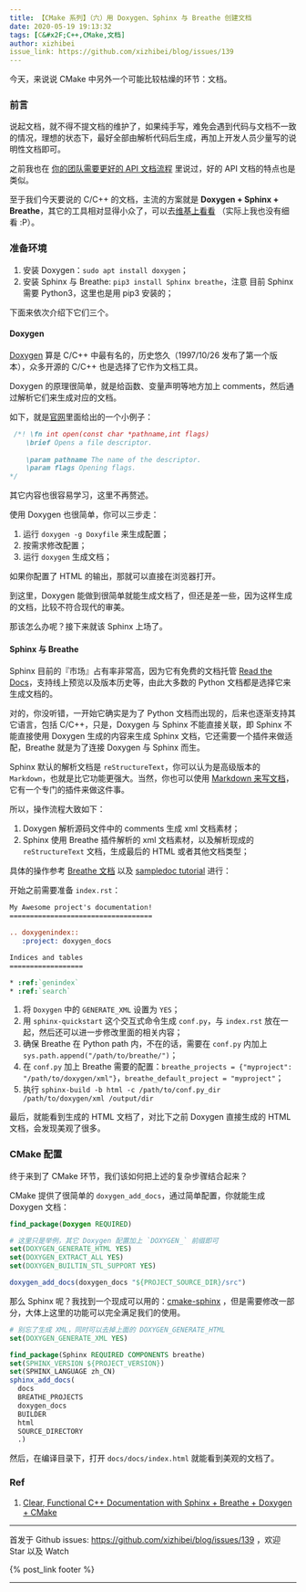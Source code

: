 ```yaml
---
title: 【CMake 系列】（六）用 Doxygen、Sphinx 与 Breathe 创建文档
date: 2020-05-19 19:13:32
tags: [C&#x2F;C++,CMake,文档]
author: xizhibei
issue_link: https://github.com/xizhibei/blog/issues/139
---
```

<!-- en_title: cmake-6-docs-with-doxygen-sphinx-breathe -->

今天，来说说 CMake 中另外一个可能比较枯燥的环节：文档。

### 前言

说起文档，就不得不提文档的维护了，如果纯手写，难免会遇到代码与文档不一致的情况，理想的状态下，最好全部由解析代码后生成，再加上开发人员少量写的说明性文档即可。

之前我也在 [你的团队需要更好的 API 文档流程](https://github.com/xizhibei/blog/issues/85) 里说过，好的 API 文档的特点也是类似。

至于我们今天要说的 C/C++ 的文档，主流的方案就是 **Doxygen + Sphinx + Breathe**，其它的工具相对显得小众了，可以去[维基上看看](https://en.wikipedia.org/wiki/Comparison_of_documentation_generators) （实际上我也没有细看 :P）。

### 准备环境

1.  安装 Doxygen：`sudo apt install doxygen`；
2.  安装 Sphinx 与 Breathe: `pip3 install Sphinx breathe`，注意 目前 Sphinx 需要 Python3，这里也是用 pip3 安装的；

下面来依次介绍下它们三个。

#### Doxygen

[Doxygen](http://www.doxygen.nl/manual/index.html) 算是 C/C++ 中最有名的，历史悠久（1997/10/26 发布了第一个版本），众多开源的 C/C++ 也是选择了它作为文档工具。

Doxygen 的原理很简单，就是给函数、变量声明等地方加上 comments，然后通过解析它们来生成对应的文档。

如下，就是[官网](http://www.doxygen.nl/manual/docblocks.html#cppblock)里面给出的一个小例子：

```c
 /*! \fn int open(const char *pathname,int flags)
    \brief Opens a file descriptor.
 
    \param pathname The name of the descriptor.
    \param flags Opening flags.
*/
```

其它内容也很容易学习，这里不再赘述。

使用 Doxygen 也很简单，你可以三步走：

1.  运行 `doxygen -g Doxyfile` 来生成配置；
2.  按需求修改配置；
3.  运行 `doxygen` 生成文档；

如果你配置了 HTML 的输出，那就可以直接在浏览器打开。

到这里，Doxygen 能做到很简单就能生成文档了，但还是差一些，因为这样生成的文档，比较不符合现代的审美。

那该怎么办呢？接下来就该 Sphinx 上场了。

#### Sphinx 与 Breathe

Sphinx 目前的『市场』占有率非常高，因为它有免费的文档托管 [Read the Docs](https://readthedocs.org/)，支持线上预览以及版本历史等，由此大多数的 Python 文档都是选择它来生成文档的。

对的，你没听错，一开始它确实是为了 Python 文档而出现的，后来也逐渐支持其它语言，包括 C/C++，只是，Doxygen 与 Sphinx 不能直接关联，即 Sphinx 不能直接使用 Doxygen 生成的内容来生成 Sphinx 文档，它还需要一个插件来做适配，Breathe 就是为了连接 Doxygen 与 Sphinx 而生。

Sphinx 默认的解析文档是 `reStructureText`，你可以认为是高级版本的 `Markdown`，也就是比它功能更强大。当然，你也可以使用 [Markdown 来写文档](https://www.sphinx-doc.org/en/master/usage/markdown.html)，它有一个专门的插件来做这件事。

所以，操作流程大致如下：

1.  Doxygen 解析源码文件中的 comments 生成 xml 文档素材；
2.  Sphinx 使用 Breathe 插件解析的 xml 文档素材，以及解析现成的 `reStructureText` 文档，生成最后的 HTML 或者其他文档类型；

具体的操作参考 [Breathe 文档](https://breathe.readthedocs.io/en/latest/quickstart.html) 以及 [sampledoc tutorial](https://matplotlib.org/sampledoc/index.html) 进行：

开始之前需要准备 `index.rst`：

```rst
My Awesome project's documentation!
===================================

.. doxygenindex::
   :project: doxygen_docs

Indices and tables
==================

* :ref:`genindex`
* :ref:`search`
```

1.  将 `Doxygen` 中的 `GENERATE_XML` 设置为 `YES`；
2.  用 `sphinx-quickstart` 这个交互式命令生成 `conf.py`，与 `index.rst` 放在一起，然后还可以进一步修改里面的相关内容；
3.  确保 Breathe 在 Python path 内，不在的话，需要在 `conf.py` 内加上 `sys.path.append("/path/to/breathe/")`；
4.  在 `conf.py` 加上 Breathe 需要的配置：`breathe_projects = {"myproject": "/path/to/doxygen/xml"}`，`breathe_default_project = "myproject"`；
5.  执行 `sphinx-build -b html -c /path/to/conf.py_dir /path/to/doxygen/xml /output/dir`

最后，就能看到生成的 HTML 文档了，对比下之前 Doxygen 直接生成的 HTML 文档，会发现美观了很多。

### CMake 配置

终于来到了 CMake 环节，我们该如何把上述的复杂步骤结合起来？

CMake 提供了很简单的 `doxygen_add_docs`，通过简单配置，你就能生成 Doxygen 文档：

```cmake
find_package(Doxygen REQUIRED)

# 这里只是举例，其它 Doxygen 配置加上 `DOXYGEN_` 前缀即可
set(DOXYGEN_GENERATE_HTML YES)
set(DOXYGEN_EXTRACT_ALL YES)
set(DOXYGEN_BUILTIN_STL_SUPPORT YES)

doxygen_add_docs(doxygen_docs "${PROJECT_SOURCE_DIR}/src")
```

那么 Sphinx 呢？我找到一个现成可以用的：[cmake-sphinx](https://github.com/k0ekk0ek/cmake-sphinx) ，但是需要修改一部分，大体上这里的功能可以完全满足我们的使用。

```cmake
# 别忘了生成 XML，同时可以去掉上面的 DOXYGEN_GENERATE_HTML
set(DOXYGEN_GENERATE_XML YES) 

find_package(Sphinx REQUIRED COMPONENTS breathe)
set(SPHINX_VERSION ${PROJECT_VERSION})
set(SPHINX_LANGUAGE zh_CN)
sphinx_add_docs(
  docs
  BREATHE_PROJECTS
  doxygen_docs
  BUILDER
  html
  SOURCE_DIRECTORY
  .)
```

然后，在编译目录下，打开 `docs/docs/index.html` 就能看到美观的文档了。

### Ref

1.  [Clear, Functional C++ Documentation with Sphinx + Breathe + Doxygen + CMake](https://devblogs.microsoft.com/cppblog/clear-functional-c-documentation-with-sphinx-breathe-doxygen-cmake/)


***
首发于 Github issues: https://github.com/xizhibei/blog/issues/139 ，欢迎 Star 以及 Watch

{% post_link footer %}
***